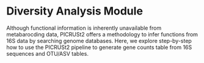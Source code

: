 # Diversity Analysis Module

Although functional information is inherently unavailable from metabarocding data, PICRUSt2 offers a methodology to infer functions from 16S data by searching genome databases. Here, we explore step-by-step how to use the PICRUSt2 pipeline to generate gene counts table from 16S sequences and OTU/ASV tables.
